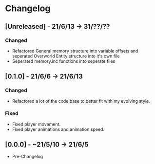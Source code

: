 
# Changelog

## [Unreleased] - 21/6/13 -> 31/??/??
### Changed
- Refactored General memory structure into variable offsets and seperated Overworld Entity structure into it's own file
- Seperated memory.inc functions into seperate files

## [0.1.0] - 21/6/6 -> 21/6/13
### Changed
- Refactored a lot of the code base to better fit with my evolving style.
### Fixed
- Fixed player movement.
- Fixed player animations and animation speed.

## [0.0.0] - ~21/5/10 -> 21/6/5
- Pre-Changelog